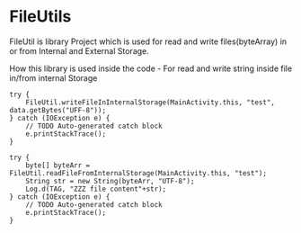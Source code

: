 # FileUtils

FileUtil is library Project which is used for read and write files(byteArray) in or from Internal and External Storage.

How this library is used inside the code -
For read and write string inside file in/from internal Storage

    try {
        FileUtil.writeFileInInternalStorage(MainActivity.this, "test", data.getBytes("UFF-8"));
    } catch (IOException e) {
        // TODO Auto-generated catch block
        e.printStackTrace();
    }

    try {
        byte[] byteArr = FileUtil.readFileFromInternalStorage(MainActivity.this, "test");
        String str = new String(byteArr, "UTF-8");
        Log.d(TAG, "ZZZ file content"+str);
    } catch (IOException e) {
        // TODO Auto-generated catch block
        e.printStackTrace();
    }